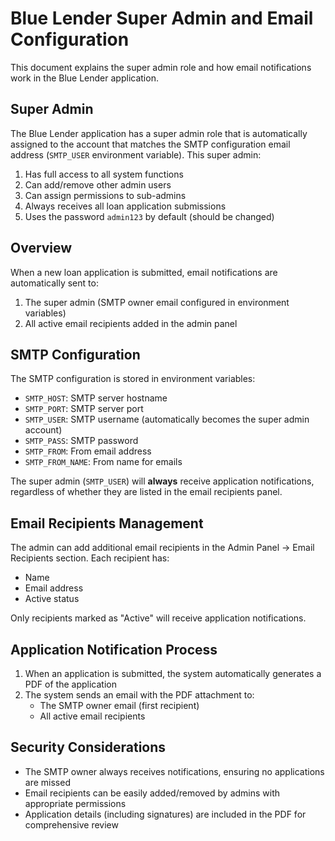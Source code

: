 # Blue Lender Super Admin and Email Configuration

This document explains the super admin role and how email notifications work in the Blue Lender application.

## Super Admin

The Blue Lender application has a super admin role that is automatically assigned to the account that matches the SMTP configuration email address (`SMTP_USER` environment variable). This super admin:

1. Has full access to all system functions
2. Can add/remove other admin users
3. Can assign permissions to sub-admins
4. Always receives all loan application submissions
5. Uses the password `admin123` by default (should be changed)

## Overview

When a new loan application is submitted, email notifications are automatically sent to:

1. The super admin (SMTP owner email configured in environment variables)
2. All active email recipients added in the admin panel

## SMTP Configuration

The SMTP configuration is stored in environment variables:

- `SMTP_HOST`: SMTP server hostname
- `SMTP_PORT`: SMTP server port
- `SMTP_USER`: SMTP username (automatically becomes the super admin account)
- `SMTP_PASS`: SMTP password
- `SMTP_FROM`: From email address
- `SMTP_FROM_NAME`: From name for emails

The super admin (`SMTP_USER`) will **always** receive application notifications, regardless of whether they are listed in the email recipients panel.

## Email Recipients Management

The admin can add additional email recipients in the Admin Panel → Email Recipients section. Each recipient has:

- Name
- Email address
- Active status

Only recipients marked as "Active" will receive application notifications.

## Application Notification Process

1. When an application is submitted, the system automatically generates a PDF of the application
2. The system sends an email with the PDF attachment to:
   - The SMTP owner email (first recipient)
   - All active email recipients

## Security Considerations

- The SMTP owner always receives notifications, ensuring no applications are missed
- Email recipients can be easily added/removed by admins with appropriate permissions
- Application details (including signatures) are included in the PDF for comprehensive review
